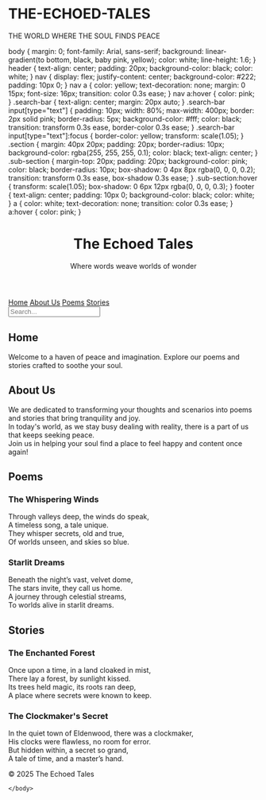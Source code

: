 # THE-ECHOED-TALES
THE WORLD WHERE THE SOUL FINDS PEACE
<!DOCTYPE html>
<html lang="en">
<head>
        <meta name="google-site-verification" content="5l0t4vOhXmelyOYoGXwJVA-H7F2y0SS2dJTMA0D_c4k" />
    body {
            margin: 0;
            font-family: Arial, sans-serif;
            background: linear-gradient(to bottom, black, baby pink, yellow);
            color: white;
            line-height: 1.6;
        }
        header {
            text-align: center;
            padding: 20px;
            background-color: black;
            color: white;
        }
        nav {
            display: flex;
            justify-content: center;
            background-color: #222;
            padding: 10px 0;
        }
        nav a {
            color: yellow;
            text-decoration: none;
            margin: 0 15px;
            font-size: 16px;
            transition: color 0.3s ease;
        }
        nav a:hover {
            color: pink;
        }
        .search-bar {
            text-align: center;
            margin: 20px auto;
        }
        .search-bar input[type="text"] {
            padding: 10px;
            width: 80%;
            max-width: 400px;
            border: 2px solid pink;
            border-radius: 5px;
            background-color: #fff;
            color: black;
            transition: transform 0.3s ease, border-color 0.3s ease;
        }
        .search-bar input[type="text"]:focus {
            border-color: yellow;
            transform: scale(1.05);
        }
        .section {
            margin: 40px 20px;
            padding: 20px;
            border-radius: 10px;
            background-color: rgba(255, 255, 255, 0.1);
            color: black;
            text-align: center;
        }
        .sub-section {
            margin-top: 20px;
            padding: 20px;
            background-color: pink;
            color: black;
            border-radius: 10px;
            box-shadow: 0 4px 8px rgba(0, 0, 0, 0.2);
            transition: transform 0.3s ease, box-shadow 0.3s ease;
        }
        .sub-section:hover {
            transform: scale(1.05);
            box-shadow: 0 6px 12px rgba(0, 0, 0, 0.3);
        }
        footer {
            text-align: center;
            padding: 10px 0;
            background-color: black;
            color: white;
        }
        a {
            color: white;
            text-decoration: none;
            transition: color 0.3s ease;
        }
        a:hover {
            color: pink;
        }
    </style>
</head>
<body>
    <header>
        <h1>The Echoed Tales</h1>
        <p>Where words weave worlds of wonder</p>
    </header>
    <nav>
        <a href="#home">Home</a>
        <a href="#about">About Us</a>
        <a href="#poems">Poems</a>
        <a href="#stories">Stories</a>
    </nav>
    <div class="search-bar">
        <input type="text" placeholder="Search...">
    </div>
    <section id="home" class="section">
        <h2>Home</h2>
        <p>Welcome to a haven of peace and imagination. Explore our poems and stories crafted to soothe your soul.</p>
    </section>
    <section id="about" class="section">
        <h2>About Us</h2>
        <p>We are dedicated to transforming your thoughts and scenarios into poems and stories that bring tranquility and joy.<br>
           In today's world, as we stay busy dealing with reality, there is a part of us that keeps seeking peace.<br>
           Join us in helping your soul find a place to feel happy and content once again!</p>
    </section>
    <section id="poems" class="section">
        <h2>Poems</h2>
        <div class="sub-section">
            <h3>The Whispering Winds</h3>
            <p>Through valleys deep, the winds do speak,<br>
               A timeless song, a tale unique.<br>
               They whisper secrets, old and true,<br>
               Of worlds unseen, and skies so blue.</p>
        </div>
        <div class="sub-section">
            <h3>Starlit Dreams</h3>
            <p>Beneath the night’s vast, velvet dome,<br>
               The stars invite, they call us home.<br>
               A journey through celestial streams,<br>
               To worlds alive in starlit dreams.</p>
        </div>
    </section>
    <section id="stories" class="section">
        <h2>Stories</h2>
        <div class="sub-section">
            <h3>The Enchanted Forest</h3>
            <p>Once upon a time, in a land cloaked in mist,<br>
               There lay a forest, by sunlight kissed.<br>
               Its trees held magic, its roots ran deep,<br>
               A place where secrets were known to keep.</p>
        </div>
        <div class="sub-section">
            <h3>The Clockmaker's Secret</h3>
            <p>In the quiet town of Eldenwood, there was a clockmaker,<br>
               His clocks were flawless, no room for error.<br>
               But hidden within, a secret so grand,<br>
               A tale of time, and a master’s hand.</p>
        </div>
    </section>
    <footer>
        <p>© 2025 The Echoed Tales</p>
    </footer>  
     <script>
    document.querySelector("input[type='text']").addEventListener("keyup", function (event) {
        if (event.key === "Enter") {
            let query = this.value.toLowerCase();
            // Navigate to sections
            if (query.includes("home")) {
                location.href = "#home";
            } else if (query.includes("about")) {
                location.href = "#about";
            } else if (query.includes("poems")) {
                location.href = "#poems";
            } else if (query.includes("stories")) {
                location.href = "#stories";
            }
            // Navigate to specific poems
            else if (query.includes("whispering") || query.includes("winds")) {
                alert("Navigating to 'The Whispering Winds'... Scroll down to Poems section!");
                location.href = "#poems";
            } else if (query.includes("starlit") || query.includes("dreams")) {
                alert("Navigating to 'Starlit Dreams'... Scroll down to Poems section!");
                location.href = "#poems";
            }
            // Navigate to specific stories
            else if (query.includes("enchanted") || query.includes("forest")) {
                alert("Navigating to 'The Enchanted Forest'... Scroll down to Stories section!");
                location.href = "#stories";
            } else if (query.includes("clockmaker") || query.includes("secret")) {
                alert("Navigating to 'The Clockmaker's Secret'... Scroll down to Stories section!");
                location.href = "#stories";
            } 
            // Handle unknown queries
            else {
                alert("Sorry, I couldn't find what you're looking for. Try searching for 'Home', 'About', 'Poems', 'Stories', or specific titles like 'The Whispering Winds'.");
            }
        }
    });
</script>
  
    </body>
</html>

